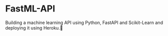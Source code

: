 # FastML-API
Building a machine learning API using Python, FastAPI and Scikit-Learn and deploying it using Heroku.🚀
